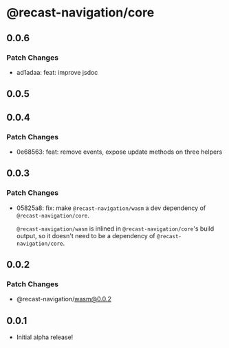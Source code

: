 # @recast-navigation/core

## 0.0.6

### Patch Changes

- ad1adaa: feat: improve jsdoc

## 0.0.5

## 0.0.4

### Patch Changes

- 0e68563: feat: remove events, expose update methods on three helpers

## 0.0.3

### Patch Changes

- 05825a8: fix: make `@recast-navigation/wasm` a dev dependency of `@recast-navigation/core`.

  `@recast-navigation/wasm` is inlined in `@recast-navigation/core`'s build output, so it doesn't need to be a dependency of `@recast-navigation/core`.

## 0.0.2

### Patch Changes

- @recast-navigation/wasm@0.0.2

## 0.0.1

- Initial alpha release!
